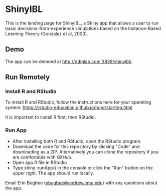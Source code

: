 # ShinyIBL

This is the landing page for ShinyIBL, a Shiny app that allows a user to run basic decisions-from-experience simulations based on the Instance-Based Learning Theory (Gonzalez et al, 2003). 

## Demo 

The app can be demoed at http://ddmlab.com:3838/shinyibl/.

## Run Remotely

### Install R and RStudio

To install R and RStudio, follow the instructions here for your operating system: https://rstudio-education.github.io/hopr/starting.html

It is important to install R first, then RStudio.

### Run App

- After installing both R and RStudio, open the RStudio program.
- Download the code for this repository by clicking "Code" and downloading as a ZIP. Alternatively you can clone the repository if you are comfortable with GitHub.
- Open app.R file in RStudio
- Type shiny::runApp() in the console or click the "Run" button on the upper right. The app should run locally.

Email Erin Bugbee (ebugbee@andrew.cmu.edu) with any questions about the app.
